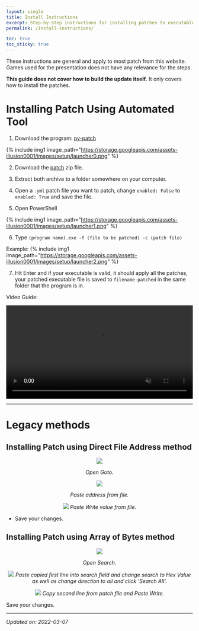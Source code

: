 ```yaml
---
layout: single
title: Install Instructions
excerpt: Step-by-step instructions for installing patches to executable files.
permalink: /install-instructions/

toc: true
toc_sticky: true
---
```


These instructions are general and apply to most patch from this website.
Games used for the presentation does not have any relevance for the steps.

**This guide does not cover how to build the update itself.** It only covers how to install the patches.

# Installing Patch Using Automated Tool

1) Download the program: [py-patch](https://github.com/illusion0001/py-patcher/releases/latest)

{% include img1 image_path="https://storage.googleapis.com/assets-illusion0001/images/setup/launcher0.png" %}

2) Download the [patch](/_patch/patch.zip) zip file.

3) Extract both archive to a folder somewhere on your computer.

4) Open a `.yml` patch file you want to patch, change `enabled: False` to `enabled: True` and save the file.

5) Open PowerShell 

{% include img1 image_path="https://storage.googleapis.com/assets-illusion0001/images/setup/launcher1.png" %}

6) Type `(program name).exe -f (file to be patched) -c (patch file)`

Example:
{% include img1 image_path="https://storage.googleapis.com/assets-illusion0001/images/setup/launcher2.png" %}

7) Hit Enter and if your executable is valid, it should apply all the patches, your patched executable file is saved to `filename-patched` in the same folder that the program is in.

Video Guide:

<div align="center">
<video width="100%" controls muted>
  <source src="https://storage.googleapis.com/assets-illusion0001/images/setup/launcher-vidya.mp4" type="video/mp4">
</video>
</div>

***

# Legacy methods

## Installing Patch using Direct File Address method

<p align="center">
<img src="https://storage.googleapis.com/assets-illusion0001/images/setup/addr-setup0.png">
</p>

<p align="center">
<em>Open Goto.</em>
</p>

<p align="center">
<img src="https://storage.googleapis.com/assets-illusion0001/images/setup/addr-setup1.png">
</p>

<p align="center">
<em>Paste address from file.</em>
</p>

<p align="center">
<img src="https://storage.googleapis.com/assets-illusion0001/images/setup/addr-setup2.png">
<em>Paste Write value from file.</em>
</p>

- Save your changes.

## Installing Patch using Array of Bytes method

<p align="center">
<img src="https://storage.googleapis.com/assets-illusion0001/images/setup/hxd0.png">
</p>

<p align="center">
<em>Open Search.</em>
</p>

<p align="center">
<img src="https://storage.googleapis.com/assets-illusion0001/images/setup/hxd1.png">
<em>Paste copied first line into search field and change search to Hex Value as well as change direction to all and click 'Search All'.</em>
</p>

<p align="center">
<img src="https://storage.googleapis.com/assets-illusion0001/images/setup/hxd2.png">
<em>Copy second line from patch file and Paste Write.</em>
</p>

Save your changes.

***

*Updated on: 2022-03-07*
